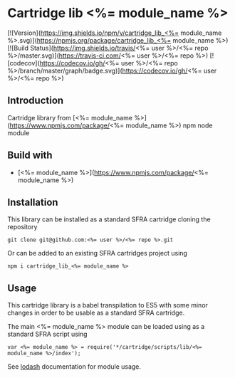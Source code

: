 # Cartridge lib <%= module_name %>

[![Version](https://img.shields.io/npm/v/cartridge_lib_<%= module_name %>.svg)](https://npmjs.org/package/cartridge_lib_<%= module_name %>)
[![Build Status](https://img.shields.io/travis/<%= user %>/<%= repo %>/master.svg)](https://travis-ci.com/<%= user %>/<%= repo %>)
[![codecov](https://codecov.io/gh/<%= user %>/<%= repo %>/branch/master/graph/badge.svg)](https://codecov.io/gh/<%= user %>/<%= repo %>)

## Introduction

Cartridge library from [<%= module_name %>](https://www.npmjs.com/package/<%= module_name %>) npm  node module

## Build with

* [<%= module_name %>](https://www.npmjs.com/package/<%= module_name %>)

## Installation

This library can be installed as a standard SFRA cartridge cloning the repository

````
git clone git@github.com:<%= user %>/<%= repo %>.git
````

Or can be added to an existing SFRA cartridges project using

````
npm i cartridge_lib_<%= module_name %>
````

## Usage

This cartridge library is a babel transpilation to ES5 with some minor changes in order to be usable as a standard SFRA cartridge.

The main <%= module_name %> module can be loaded using as a standard SFRA script using

````
var <%= module_name %> = require('*/cartridge/scripts/lib/<%= module_name %>/index');
````

See [lodash](https://www.npmjs.com/package/lodash) documentation for module usage.
